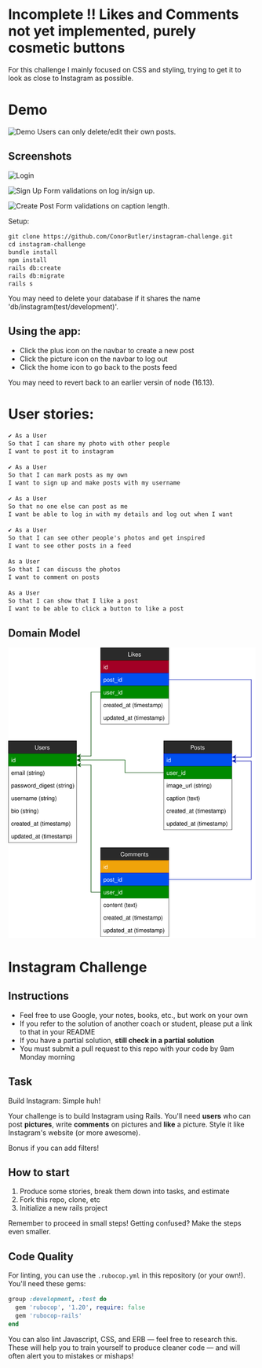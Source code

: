 # Incomplete !! Likes and Comments not yet implemented, purely cosmetic buttons

For this challenge I mainly focused on CSS and styling, trying to get it to look as close to Instagram as possible.

# Demo

![Demo](https://i.gyazo.com/707e6b6a58dbba5bf85237acecd79c4d.gif)
Users can only delete/edit their own posts.

## Screenshots

![Login](https://i.gyazo.com/5d09f26f58a05b47a4c8577c189a4620.png)

![Sign Up](https://i.gyazo.com/eb6bcb0f610cdb46767600fd4d5a24a2.png)
Form validations on log in/sign up.

![Create Post](https://i.gyazo.com/7dfab39b1436bf014e18f437a561d25f.png)
Form validations on caption length.

Setup:

```
git clone https://github.com/ConorButler/instagram-challenge.git
cd instagram-challenge
bundle install
npm install
rails db:create
rails db:migrate
rails s
```

You may need to delete your database if it shares the name 'db/instagram(test/development)'.

## Using the app:

- Click the plus icon on the navbar to create a new post
- Click the picture icon on the navbar to log out
- Click the home icon to go back to the posts feed

You may need to revert back to an earlier versin of node (16.13).

# User stories:

```
✔ As a User
So that I can share my photo with other people
I want to post it to instagram

✔ As a User
So that I can mark posts as my own
I want to sign up and make posts with my username

✔ As a User
So that no one else can post as me
I want be able to log in with my details and log out when I want

✔ As a User
So that I can see other people's photos and get inspired
I want to see other posts in a feed

As a User
So that I can discuss the photos
I want to comment on posts

As a User
So that I can show that I like a post
I want to be able to click a button to like a post
```

## Domain Model

![Domain Model](domain_model.drawio.svg)

# Instagram Challenge

## Instructions

- Feel free to use Google, your notes, books, etc., but work on your own
- If you refer to the solution of another coach or student, please put a link to that in your README
- If you have a partial solution, **still check in a partial solution**
- You must submit a pull request to this repo with your code by 9am Monday morning

## Task

Build Instagram: Simple huh!

Your challenge is to build Instagram using Rails. You'll need **users** who can post **pictures**, write **comments** on pictures and **like** a picture. Style it like Instagram's website (or more awesome).

Bonus if you can add filters!

## How to start

1. Produce some stories, break them down into tasks, and estimate
2. Fork this repo, clone, etc
3. Initialize a new rails project

Remember to proceed in small steps! Getting confused? Make the steps even smaller.

## Code Quality

For linting, you can use the `.rubocop.yml` in this repository (or your own!).
You'll need these gems:

```ruby
group :development, :test do
  gem 'rubocop', '1.20', require: false
  gem 'rubocop-rails'
end
```

You can also lint Javascript, CSS, and ERB — feel free to research this. These
will help you to train yourself to produce cleaner code — and will often alert
you to mistakes or mishaps!
